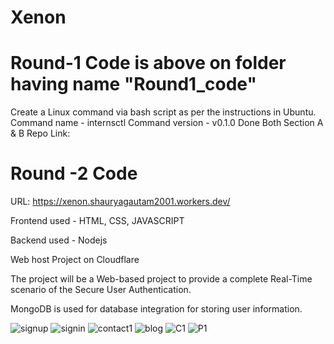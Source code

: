 # Xenon
# Round-1 Code is above on folder having name "Round1_code"
Create a Linux command via bash script as per the instructions in Ubuntu.
Command name - internsctl
Command version - v0.1.0
Done Both Section A & B
Repo Link:
# Round -2 Code

 URL: https://xenon.shauryagautam2001.workers.dev/
 
Frontend used - HTML, CSS, JAVASCRIPT

Backend used - Nodejs

Web host Project on Cloudflare

The project will be a Web-based project to provide a complete Real-Time scenario of the Secure User Authentication.

MongoDB is used for database integration for storing user information.


![signup](https://github.com/shauryagautam/Xenon/assets/110488329/97174fd1-d5a7-452a-ac7e-34d0f9054112)
![signin](https://github.com/shauryagautam/Xenon/assets/110488329/49a819b6-6cfa-477b-aff9-e6d8af50e418)
![contact1](https://github.com/shauryagautam/Xenon/assets/110488329/2594e6a6-aecd-4be6-8ffe-2d2bad8ec49c)
![blog](https://github.com/shauryagautam/Xenon/assets/110488329/c7c9e41e-8a5e-4ec1-a43c-53793b19298b)
![C1](https://github.com/shauryagautam/Xenon/assets/110488329/40b4f555-3327-4da2-b9a2-c61fe0866bb9)
![P1](https://github.com/shauryagautam/Xenon/assets/110488329/0b93fb85-6562-413e-ac4e-1d80727a45df)

